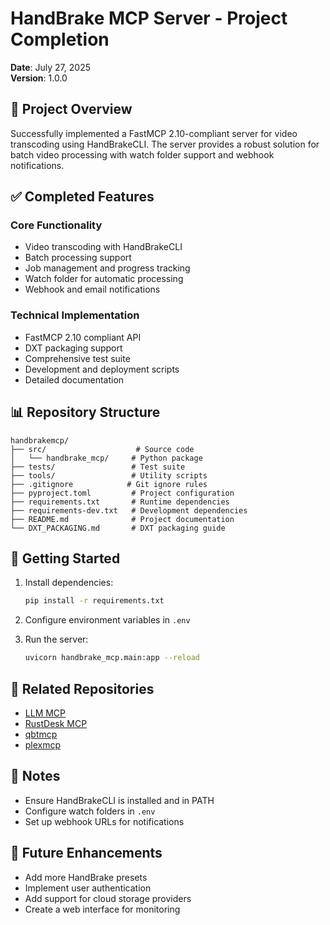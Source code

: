 # HandBrake MCP Server - Project Completion

**Date**: July 27, 2025  
**Version**: 1.0.0

## 🎯 Project Overview

Successfully implemented a FastMCP 2.10-compliant server for video transcoding using HandBrakeCLI. The server provides a robust solution for batch video processing with watch folder support and webhook notifications.

## ✅ Completed Features

### Core Functionality

- Video transcoding with HandBrakeCLI
- Batch processing support
- Job management and progress tracking
- Watch folder for automatic processing
- Webhook and email notifications

### Technical Implementation

- FastMCP 2.10 compliant API
- DXT packaging support
- Comprehensive test suite
- Development and deployment scripts
- Detailed documentation

## 📊 Repository Structure

```text
handbrakemcp/
├── src/                    # Source code
│   └── handbrake_mcp/     # Python package
├── tests/                 # Test suite
├── tools/                 # Utility scripts
├── .gitignore            # Git ignore rules
├── pyproject.toml         # Project configuration
├── requirements.txt       # Runtime dependencies
├── requirements-dev.txt   # Development dependencies
├── README.md              # Project documentation
└── DXT_PACKAGING.md       # DXT packaging guide
```

## 🚀 Getting Started

1. Install dependencies:

   ```bash
   pip install -r requirements.txt
   ```

2. Configure environment variables in `.env`

3. Run the server:

   ```bash
   uvicorn handbrake_mcp.main:app --reload
   ```

## 🔗 Related Repositories

- [LLM MCP](https://github.com/sandraschi/llm-mcp)
- [RustDesk MCP](https://github.com/sandraschi/rustdesk-mcp)
- [qbtmcp](https://github.com/sandraschi/qbtmcp)
- [plexmcp](https://github.com/sandraschi/plexmcp)

## 📝 Notes

- Ensure HandBrakeCLI is installed and in PATH
- Configure watch folders in `.env`
- Set up webhook URLs for notifications

## 📅 Future Enhancements

- Add more HandBrake presets
- Implement user authentication
- Add support for cloud storage providers
- Create a web interface for monitoring
